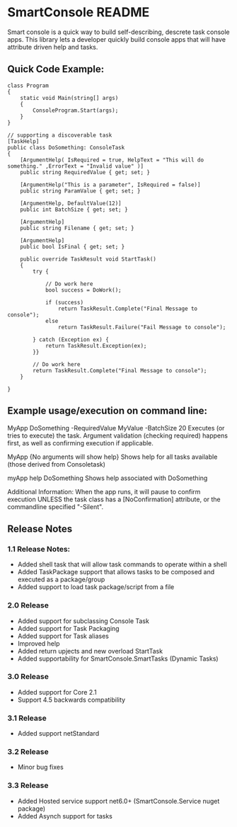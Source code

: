 ﻿# SmartConsole README

Smart console is a quick way to build self-describing, descrete task console apps. 
This library lets a developer quickly build console apps that will have attribute driven help and tasks.

## Quick Code Example:

    class Program
    {
        static void Main(string[] args)
        {
            ConsoleProgram.Start(args);  
        }
    }

	// supporting a discoverable task
	[TaskHelp]
    public class DoSomething: ConsoleTask   
    {
        [ArgumentHelp( IsRequired = true, HelpText = "This will do something." ,ErrorText = "Invalid value" )]
        public string RequiredValue { get; set; }

        [ArgumentHelp("This is a parameter", IsRequired = false)]
        public string ParamValue { get; set; }
		
        [ArgumentHelp, DefaultValue(12)]
        public int BatchSize { get; set; }
        
        [ArgumentHelp]
        public string Filename { get; set; }
        
        [ArgumentHelp]
        public bool IsFinal { get; set; }
        
        public override TaskResult void StartTask()
        {
            try {
            
                // Do work here
                bool success = DoWork();

                if (success)
				    return TaskResult.Complete("Final Message to console");
                else
                    return TaskResult.Failure("Fail Message to console");

			} catch (Exception ex) {
				return TaskResult.Exception(ex);
			}}

            // Do work here
            return TaskResult.Complete("Final Message to console");
        }

    }

## Example usage/execution on command line:

MyApp DoSomething -RequiredValue MyValue -BatchSize 20
  Executes (or tries to execute) the task. Argument validation (checking required) happens first, as well
  as confirming execution if applicable.
  
MyApp  {No arguments will show help}
  Shows help for all tasks available (those derived from Consoletask)
  
myApp help DoSomething
  Shows help associated with DoSomething


Additional Information:
  When the app runs, it will pause to confirm execution UNLESS the task class has a [NoConfirmation] attribute, 
  or the commandline specified "-Silent".

## Release Notes

### 1.1 Release Notes:

- Added shell task that will allow task commands to operate within a shell
- Added TaskPackage support that allows tasks to be composed and executed as a package/group
- Added support to load task package/script from a file
  
### 2.0 Release

- Added support for subclassing Console Task
- Added support for Task Packaging
- Added support for Task aliases
- Improved help
- Added return upjects and new overload StartTask
- Added supportability for SmartConsole.SmartTasks (Dynamic Tasks)

### 3.0 Release

- Added support for Core 2.1 
- Support 4.5 backwards compatibility

### 3.1 Release

- Added support netStandard

### 3.2 Release
- Minor bug fixes

### 3.3 Release
- Added Hosted service support net6.0+ (SmartConsole.Service nuget package)
- Added Asynch support for tasks



